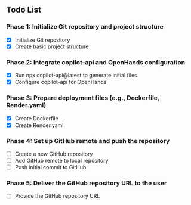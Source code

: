 ## Todo List

### Phase 1: Initialize Git repository and project structure
- [x] Initialize Git repository
- [x] Create basic project structure

### Phase 2: Integrate copilot-api and OpenHands configuration
- [x] Run npx copilot-api@latest to generate initial files
- [x] Configure copilot-api for OpenHands

### Phase 3: Prepare deployment files (e.g., Dockerfile, Render.yaml)
- [x] Create Dockerfile
- [x] Create Render.yaml

### Phase 4: Set up GitHub remote and push the repository
- [ ] Create a new GitHub repository
- [ ] Add GitHub remote to local repository
- [ ] Push initial commit to GitHub

### Phase 5: Deliver the GitHub repository URL to the user
- [ ] Provide the GitHub repository URL

